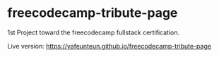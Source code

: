 # freecodecamp-tribute-page
1st Project toward the freecodecamp fullstack certification.

Live version: 
https://yafeunteun.github.io/freecodecamp-tribute-page
